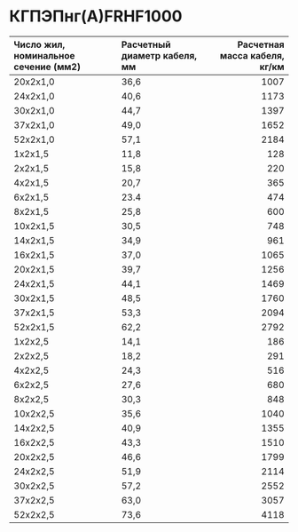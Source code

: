 # КГПЭПнг(А)FRHF1000

|  Число жил, номинальное сечение (мм2)   | Расчетный диаметр кабеля, мм   |   Расчетная масса кабеля, кг/км |
|:----------------------------------------|:-------------------------------|--------------------------------:|
| 20x2x1,0                                | 36,6                           |                            1007 |
| 24x2x1,0                                | 40,6                           |                            1173 |
| 30x2x1,0                                | 44,7                           |                            1397 |
| 37x2x1,0                                | 49,0                           |                            1652 |
| 52x2x1,0                                | 57,1                           |                            2184 |
| 1x2x1,5                                 | 11,8                           |                             128 |
| 2x2x1,5                                 | 15,8                           |                             220 |
| 4x2x1,5                                 | 20,7                           |                             365 |
| 6x2x1,5                                 | 23.4                           |                             474 |
| 8x2x1,5                                 | 25,8                           |                             600 |
| 10x2x1,5                                | 30,5                           |                             748 |
| 14x2x1,5                                | 34,9                           |                             961 |
| 16x2x1,5                                | 37,0                           |                            1065 |
| 20x2x1,5                                | 39,7                           |                            1256 |
| 24x2x1,5                                | 44,1                           |                            1469 |
| 30x2x1,5                                | 48,5                           |                            1760 |
| 37x2x1,5                                | 53,3                           |                            2094 |
| 52x2x1,5                                | 62,2                           |                            2792 |
| 1x2x2,5                                 | 14,1                           |                             186 |
| 2x2x2,5                                 | 18,2                           |                             291 |
| 4x2x2,5                                 | 24,3                           |                             516 |
| 6x2x2,5                                 | 27,6                           |                             680 |
| 8x2x2,5                                 | 30,3                           |                             848 |
| 10x2x2,5                                | 35,6                           |                            1040 |
| 14x2x2,5                                | 40,9                           |                            1355 |
| 16x2x2,5                                | 43,3                           |                            1510 |
| 20x2x2,5                                | 46,6                           |                            1799 |
| 24x2x2,5                                | 51,9                           |                            2114 |
| 30x2x2,5                                | 57,2                           |                            2552 |
| 37x2x2,5                                | 63,0                           |                            3057 |
| 52x2x2,5                                | 73,6                           |                            4118 |